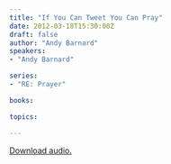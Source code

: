 ```yaml
---
title: "If You Can Tweet You Can Pray"
date: 2012-03-18T15:30:00Z
draft: false
author: "Andy Barnard"
speakers:
- "Andy Barnard"

series:
- "RE: Prayer"

books:

topics:

---
```

[Download audio.](https://s3.amazonaws.com/highway/sermons/2012_03/19_If_You_Can_Tweet_You_Can_Pray.mp3)